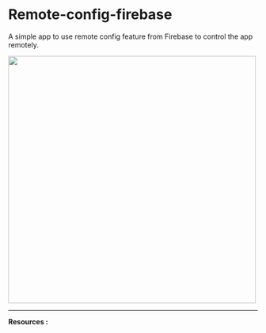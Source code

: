 # Remote-config-firebase
A simple app to use remote config feature from Firebase to control the app remotely.

<p float="left">
	<img src="https://www.9spl.com/blog/wp-content/uploads/2017/03/Remote-Config-with-Firebase.gif"  width="500"  />
</p>

---
**Resources :**
